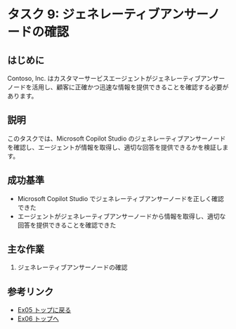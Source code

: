 # タスク 9: ジェネレーティブアンサーノードの確認

## はじめに
Contoso, Inc. はカスタマーサービスエージェントがジェネレーティブアンサーノードを活用し、顧客に正確かつ迅速な情報を提供できることを確認する必要があります。

## 説明
このタスクでは、Microsoft Copilot Studio のジェネレーティブアンサーノードを確認し、エージェントが情報を取得し、適切な回答を提供できるかを検証します。

## 成功基準
- Microsoft Copilot Studio でジェネレーティブアンサーノードを正しく確認できた
- エージェントがジェネレーティブアンサーノードから情報を取得し、適切な回答を提供できることを確認できた

## 主な作業
1. ジェネレーティブアンサーノードの確認

## 参考リンク
- [Ex05 トップに戻る](./Ex05.ja.md)
- [Ex06 トップへ](../Ex06/Ex06.ja.md)
